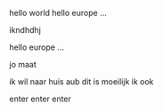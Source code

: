 hello world
hello europe ...


ikndhdhj

hello europe ...

jo maat


ik wil naar huis aub 
dit is moeilijk
ik ook




enter enter enter 